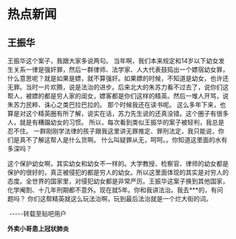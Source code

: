 # 热点新闻

## 王振华

王振华这个案子，我跟大家多说两句。
当年啊，我们本来规定和14岁以下幼女发生关系一律是强奸罪，然后一群律师、法学家、人大代表鼓捣出一个嫖宿幼女罪，什么意思呢？就是如果是嫖，就不算强奸。如果嫖的时候，不知道是幼女，也许还无罪。当时一片欢腾，说是法治的进步。后来北大的朱苏力看不过去了，说你们这帮人，被嫖的都是穷人家的闺女，嫖客都是你们这样的精英。然后一堆人开骂，说朱苏力民粹、诛心之类巴拉巴拉的。
那个时候我还在读书呢。
这么多年下来，也算是对这个精英圈有所了解，说实在话，苏力先生说的还真没错。这个圈子有很多人，就是有糟蹋幼女的习惯。
所以，每次看到类似王振华的案子被轻判，我总是忍不住。
一群刚刚学法律的孩子跟我这里讲无罪推定、罪刑法定，我只能说，你们是真不了解这帮人是什么货啊。
什么叫疑罪从无，呵呵。。你知道这里面的水有多深吗？

这个保护幼女啊，其实幼女和幼女不一样的。大学教授、检察官、律师的幼女都是保护的很好的，真正被侵犯的都是穷人的幼女。所以这里面体现的其实是对穷人的态度。全世界的国家里，对侵犯幼女都是非常严厉。王振华这案子换到其他国家，化学阉割、十几年刑期都不意外。现在就5年。你和我讲法治。我去***的，有问题吗？
你们这帮精英就这么玩法治啊，玩到最后法治就是一个烂大街的词。

​																																			-----转载至贴吧用户

**外卖小哥患上冠状肺炎**
